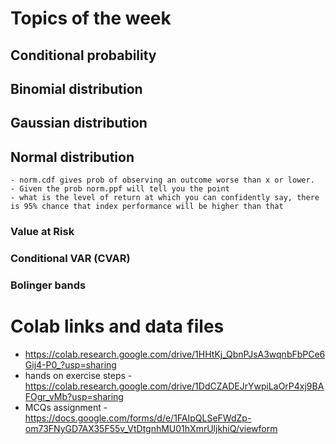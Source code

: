 # Topics of the week

  ## Conditional probability
  ## Binomial distribution
  ## Gaussian distribution
  ## Normal distribution
    - norm.cdf gives prob of observing an outcome worse than x or lower.
    - Given the prob norm.ppf will tell you the point
    - what is the level of return at which you can confidently say, there is 95% chance that index performance will be higher than that

  ### Value at Risk
  ### Conditional VAR (CVAR)

  ### Bolinger bands

# Colab links and data files

- https://colab.research.google.com/drive/1HHtKj_QbnPJsA3wqnbFbPCe6Gij4-P0_?usp=sharing
- hands on exercise steps - https://colab.research.google.com/drive/1DdCZADEJrYwpiLaOrP4xj9BAFOgr_vMb?usp=sharing
- MCQs assignment - https://docs.google.com/forms/d/e/1FAIpQLSeFWdZp-om73FNyGD7AX35F55v_VtDtgnhMU01hXmrUljkhiQ/viewform